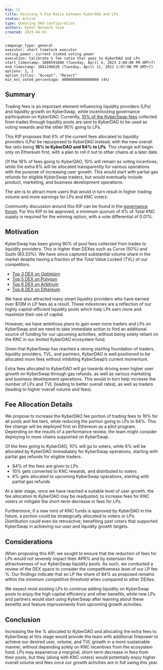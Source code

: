 ```yaml
---
kip: 22
title: Revising % Fee Ratio between KyberDAO and LPs
status: Active
type: Updating DAO Configuration
authors: Kyber Network team
created: 2023-04-03
---
```


```
campaign_type: general
executor: short timelock executor
voting_power: current staked voting power
execution: Calibrate % fee ratio that goes to KyberDAO and LPs
start_timestamp: 1680591600 (Tuesday, April 4, 2023 2:00:00 PM GMT+7)
end_timestamp: 1681196820 (Tuesday, April 11, 2023 2:07:00 PM GMT+7)
options: 1, 2
option_titles: "Accept", "Reject"
min_knc_voted_percentage: 40000000000000000 (4%)

```

## Summary

Trading fees is an important element influencing liquidity providers (LPs) and liquidity growth on KyberSwap, while incentivizing governance participation on KyberDAO. Currently, [10% of the KyberSwap fees](https://docs.kyberswap.com/kyber-dao/fees-to-kyber-dao) collected from trades through liquidity pools are sent to KyberDAO to be used as voting rewards and the other 90% going to LPs.

This KIP proposes that 6% of the current fees allocated to liquidity providers (LPs) be repurposed to KyberDAO instead; with the new overall fee ratio being **16% to KyberDAO and 84% to LPs**. This change will begin only on Ethereum first, with a plan to roll it out to other chains at a later date.

Of the 16% of fees going to KyberDAO, 10% will remain as voting incentives, while the extra 6% will be allocated transparently for various operations with the purpose of increasing user growth. This would start with partial gas refunds for eligible KyberSwap traders, but would eventually include product, marketing, and business development operations. 

The aim is to attract more users that would in turn result in higher trading volume and more earnings for LPs and KNC voters. 

Community discussion around this KIP can be found in the [governance forum](https://gov.kyber.org/t/discussion-kip-22-revising-fee-ratio-between-kyberdao-and-lps/1305). For this KIP to be approved, a minimum quorum of 4% of Total KNC supply is required for the winning option, with a vote differential of 0.01%.

## Motivation

KyberSwap has been giving 90% of pool fees collected from trades to liquidity providers. This is higher than DEXes such as Curve (50%) and Sushi (83.33%). We have since captured substantial volume share in the market despite having a fraction of the Total Value Locked (TVL) of our competitors. 

- [Top 3 DEX on Optimism](https://defillama.com/dexs/chains/optimism)
- [Top 5 DEX on Polygon](https://defillama.com/dexs/chains/polygon)
- [Top 6 DEX on Arbitrum](https://defillama.com/dexs/chains/arbitrum)
- [Top 8 DEX on Ethereum](https://defillama.com/dexs/chains/ethereum)

We have also attracted many smart liquidity providers who have earned over $13M in LP fees as a result. These milestones are a reflection of our highly capital-efficient liquidity pools which help LPs earn more and maximize their use of capital.

However, we have ambitious plans to gain even more traders and LPs on KyberSwap and we need to take immediate action to find an additional source of funding for our upcoming activities, without being solely reliant on the KNC in our limited KyberDAO ecosystem fund.

Given that KyberSwap has reached a strong starting foundation of traders, liquidity providers, TVL, and partners, KyberDAO is well positioned to be allocated more fees without inhibiting KyberSwap’s current momentum.

Extra fees allocated to KyberDAO will go towards driving even higher user growth on KyberSwap through gas refunds, as well as various marketing and business development operations. This would in turn help increase the number of LPs and TVL (leading to better overall rates), as well as traders (leading to higher overall volume and fees).

## Fee Allocation Details

We propose to increase the KyberDAO fee portion of trading fees to 16% for all pools and fee tiers, while reducing the portion going to LPs to 84%. This fee change will be deployed first on Ethereum as a pilot program. Depending on the results of a performance review, the team might consider deploying to more chains supported on KyberSwap.

Of the fees going to KyberDAO, 10% will go to voters, while 6% will be allocated by KyberDAO immediately for KyberSwap operations, starting with partial gas refunds for eligible traders.

- 84% of the fees are given to LPs
- 10% gets converted to KNC rewards, and distributed to voters
- 6% gets allocated to upcoming KyberSwap operations, starting with partial gas refunds

At a later stage, once we have reached a suitable level of user growth, the fee allocation to KyberDAO may be readjusted; to increase fees for KNC voters or mitigate the short-term decrease in fees for LPs. 

Furthermore, if a new mint of KNC funds is approved by KyberDAO in the future, a portion could be strategically allocated to voters or LPs. Distribution could even be retroactive; benefiting past voters that supported KyberSwap in achieving our user and liquidity growth targets.

## Considerations

When proposing this KIP, we sought to ensure that the reduction of fees for LPs would not severely impact their APR% and by extension the attractiveness of our KyberSwap liquidity pools. As such, we conducted a review of the DEX space to consider the competitiveness level of our LP fee %. Our findings indicate that an LP fee share of 84% as proposed remains within the minimum competitive threshold when compared to other DEXes.

We expect most existing LPs to continue adding liquidity on KyberSwap pools to enjoy the high capital efficiency and other benefits, while new LPs and partners would start using KyberSwap after learning about these benefits and feature improvements from upcoming growth activities.

## Conclusion

Increasing the fee % allocated to KyberDAO and allocating the extra fees to KyberSwap at this stage would provide the team with additional firepower to achieve our desired user, volume, and TVL growth in a more sustainable manner, without depending solely on KNC incentives from the ecosystem fund. LPs may experience a marginal, short-term decrease in fees from their pools, but they (along with KNC voters) would potentially enjoy higher overall volume and fees once our growth activities are in full swing this year.